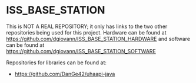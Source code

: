 ISS_BASE_STATION
================

This is NOT A REAL REPOSITORY; it only has links to the two other repositories being used for this project. Hardware can be found at https://github.com/dgiovann/ISS_BASE_STATION_HARDWARE and software can be found at https://github.com/dgiovann/ISS_BASE_STATION_SOFTWARE

Repositories for libraries can be found at:

* https://github.com/DanGe42/uhaapi-java
